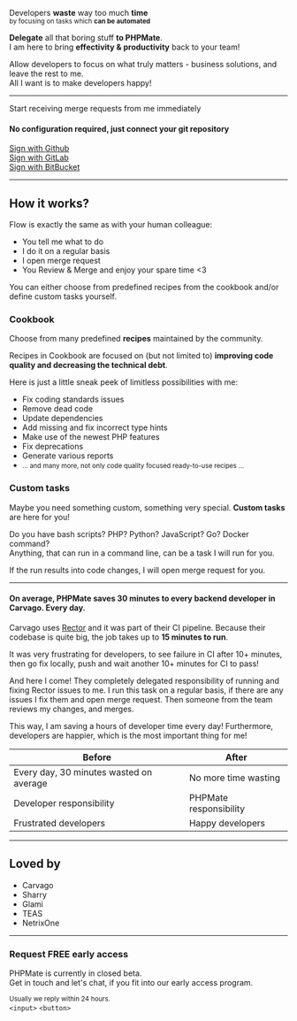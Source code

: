 Developers <b>waste</b> way too much <b>time</b><br>
<small>by focusing on tasks which <b>can be automated</b></small>

<b>Delegate</b> all that boring stuff <b>to PHPMate</b>.<br>
I am here to bring <b>effectivity & productivity</b> back to your team!


Allow developers to focus on what truly matters - business solutions, and leave the rest to me.<br>
All I want is to make developers happy!

----

Start receiving merge requests from me immediately

#### No configuration required, just connect your git repository

[Sign with Github](#)<br>
[Sign with GitLab](#)<br>
[Sign with BitBucket](#)

----

## How it works?

Flow is exactly the same as with your human colleague:

- You tell me what to do 
- I do it on a regular basis
- I open merge request
- You Review & Merge and enjoy your spare time <3

You can either choose from predefined recipes from the cookbook and/or define custom tasks yourself.

### Cookbook

Choose from many predefined <b>recipes</b> maintained by the community.

Recipes in Cookbook are focused on (but not limited to)  <b>improving code quality and decreasing the technical debt</b>.

Here is just a little sneak peek of limitless possibilities with me:

- Fix coding standards issues
- Remove dead code
- Update dependencies
- Add missing and fix incorrect type hints
- Make use of the newest PHP features
- Fix deprecations
- Generate various reports
- <small>... and many more, not only code quality focused ready-to-use recipes ...</small>


### Custom tasks

Maybe you need something custom, something very special. <b>Custom tasks</b> are here for you!

Do you have bash scripts? PHP? Python? JavaScript? Go? Docker command?<br>
Anything, that can run in a command line, can be a task I will run for you.

If the run results into code changes, I will open merge request for you.

-----

#### On average, PHPMate saves 30 minutes to every backend developer in Carvago. Every day.

Carvago uses [Rector](https://github.com/rectorphp/rector) and it was part of their CI pipeline. Because their codebase is quite big, the job takes up to <b>15 minutes to run</b>.

It was very frustrating for developers, to see failure in CI after 10+ minutes, then go fix locally, push and wait another 10+ minutes for CI to pass!

And here I come! They completely delegated responsibility of running and fixing Rector issues to me. I run this task on a regular basis, if there are any issues I fix them and open merge request. Then someone from the team reviews my changes, and merges.

This way, I am saving a hours of developer time every day! Furthermore, developers are happier, which is the most important thing for me!

| Before | After |
--- | ---
| Every day, 30 minutes wasted on average | No more time wasting |
| Developer responsibility | PHPMate responsibility |
| Frustrated developers | Happy developers |


-----

## Loved by
- Carvago
- Sharry
- Glami
- TEAS
- NetrixOne

---

### Request FREE early access<br>

PHPMate is currently in closed beta.<br>
Get in touch and let's chat, if you fit into our early access program.<br>

<small>Usually we reply within 24 hours.</small><br>
`<input>` `<button>`
